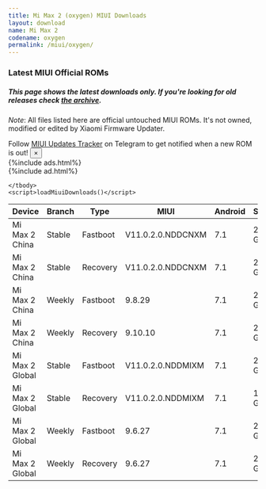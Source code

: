```yaml
---
title: Mi Max 2 (oxygen) MIUI Downloads
layout: download
name: Mi Max 2
codename: oxygen
permalink: /miui/oxygen/
---
```

### Latest MIUI Official ROMs
##### This page shows the latest downloads only. If you're looking for old releases check [the archive](/archive/miui/oxygen/).
*Note*: All files listed here are official untouched MIUI ROMs. It's not owned, modified or edited by Xiaomi Firmware Updater.

<div class="alert alert-primary alert-dismissible fade show" role="alert">
    Follow <a href="https://t.me/MIUIUpdatesTracker" class="alert-link">MIUI Updates Tracker</a> on Telegram to get notified when a new ROM is out!
    <button type="button" class="close" data-dismiss="alert" aria-label="Close">
        <span aria-hidden="true">&times;</span>
    </button>
</div>
{%include ads.html%}
<div class="table-responsive-md" id="table-wrapper">
{%include ad.html%}
<table id="miui" class="display dt-responsive compact table table-striped table-hover table-sm">
    <thead class="thead-dark">
        <tr>
            <th data-ref="device">Device</th>
            <th data-ref="branch">Branch</th>
            <th data-ref="type">Type</th>
            <th data-ref="miui">MIUI</th>
            <th data-ref="android">Android</th>
            <th data-ref="size">Size</th>
            <th data-ref="size">Date</th>
            <th data-ref="link">Link</th>
        </tr>
    </thead>
    <tbody>
    <tr><td>Mi Max 2 China</td><td>Stable</td><td>Fastboot</td><td>V11.0.2.0.NDDCNXM</td><td>7.1</td><td>2.5 GB</td><td>2019-10-23</td><td><a href="/miui/oxygen/stable/V11.0.2.0.NDDCNXM/">Download</a></td></tr>
<tr><td>Mi Max 2 China</td><td>Stable</td><td>Recovery</td><td>V11.0.2.0.NDDCNXM</td><td>7.1</td><td>2.0 GB</td><td>2019-11-06</td><td><a href="/miui/oxygen/stable/V11.0.2.0.NDDCNXM/">Download</a></td></tr>
<tr><td>Mi Max 2 China</td><td>Weekly</td><td>Fastboot</td><td>9.8.29</td><td>7.1</td><td>2.4 GB</td><td>2019-08-29</td><td><a href="/miui/oxygen/weekly/9.8.29/">Download</a></td></tr>
<tr><td>Mi Max 2 China</td><td>Weekly</td><td>Recovery</td><td>9.10.10</td><td>7.1</td><td>2.0 GB</td><td>2019-10-10</td><td><a href="/miui/oxygen/weekly/9.10.10/">Download</a></td></tr>
<tr><td>Mi Max 2 Global</td><td>Stable</td><td>Fastboot</td><td>V11.0.2.0.NDDMIXM</td><td>7.1</td><td>2.2 GB</td><td>2019-10-23</td><td><a href="/miui/oxygen/stable/V11.0.2.0.NDDMIXM/">Download</a></td></tr>
<tr><td>Mi Max 2 Global</td><td>Stable</td><td>Recovery</td><td>V11.0.2.0.NDDMIXM</td><td>7.1</td><td>1.9 GB</td><td>2019-11-06</td><td><a href="/miui/oxygen/stable/V11.0.2.0.NDDMIXM/">Download</a></td></tr>
<tr><td>Mi Max 2 Global</td><td>Weekly</td><td>Fastboot</td><td>9.6.27</td><td>7.1</td><td>2.1 GB</td><td>2019-06-28</td><td><a href="/miui/oxygen/weekly/9.6.27/">Download</a></td></tr>
<tr><td>Mi Max 2 Global</td><td>Weekly</td><td>Recovery</td><td>9.6.27</td><td>7.1</td><td>2.0 GB</td><td>2019-06-28</td><td><a href="/miui/oxygen/weekly/9.6.27/">Download</a></td></tr>

    </tbody>
    <script>loadMiuiDownloads()</script>
</table>
</div>
